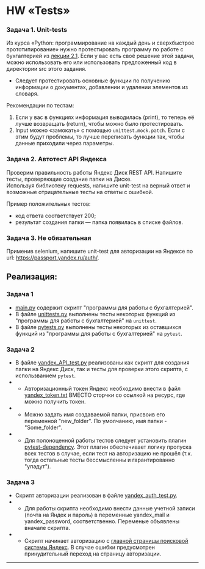 # HW «Tests»


### Задача 1. Unit-tests
Из курса «Python: программирование на каждый день и сверхбыстрое прототипирование» нужно протестировать программу по работе с бухгалтерией из [лекции 2.1](https://github.com/netology-code/py-homework-basic/tree/master/2.1.functions).
Если у вас есть своё решение этой задачи, можно использовать его или использовать предложенный код в директории src этого задания.

* Следует протестировать основные функции по получению информации о документах, добавлении и удалении элементов из словаря.
  
Рекомендации по тестам:

1. Если у вас в функциях информация выводилась (print), то теперь её лучше возвращать (return), чтобы можно было протестировать.
2. Input можно «замокать» с помощью ```unittest.mock.patch```. Если с этим будут проблемы, то лучше переписать функции так, чтобы данные приходили через параметры.

### Задача 2. Автотест API Яндекса
Проверим правильность работы Яндекс Диск REST API. Напишите тесты, проверяющие создание папки на Диске.  
Используя библиотеку requests, напишите unit-test на верный ответ и возможные отрицательные тесты на ответы с ошибкой.

Пример положительных тестов:

* код ответа соответствует 200;
* результат создания папки — папка появилась в списке файлов.

### Задача 3. Не обязательная
Применив selenium, напишите unit-test для авторизации на Яндексе по url: https://passport.yandex.ru/auth/.


## Реализация:

### Задача 1
- [main.py](/main.py) содержит скрипт "программы для работы с бухгалтерией".
- В файле [unittests.py](/unittests.py) выполнены тесты некоторых функций из "программы для работы с бухгалтерией" на ```unittest```.
- В файле [pytests.py](/pytests.py) выполнены тесты некоторых из оставшихся функций из "программы для работы с бухгалтерией" на ```pytest```.

### Задача 2
- В файле [yandex_API_test.py](/yandex_API_test.py) реализованы как скрипт для создания папки на Яндекс Диск, так и тесты для проверки этого скрипта, с использванием ```pytest```.
- - Авторизационный токен Яндекс необходимо внести в файл [yandex_token.txt](/yandex_token.txt) ВМЕСТО сторчки со ссылкой на ресурс, где можно получить токен.
- - Можно задать имя создаваемой папки, присвоив его переменной "new_folder". По умолчанию, имя папки - "Some_folder".
- - Для полоноценной работы тестов следует установить плагин [pytest-dependency](https://pypi.org/project/pytest-dependency/). Этот плагин обеспечивает логику пропуска всех тестов в случае, если тест на авторизацию не прошёл (т.к. тогда остальные тесты бессмысленны и гарантированно "упадут").

### Задача 3
- Скрипт авторизации реализован в файле [yandex_auth_test.py](/yandex_auth_test.py).
- - Для работы скрипта необходимо внести данные учетной записи (почта на Яндек и пароль) в переменные yandex_mail и yandex_password, соответственно. Переменые объявлены вначале скрипта.
- - Скрипт начинает авторизацию с [главной страницы поисковой системы Яндекс](https://dzen.ru/). В случае ошибки предусмотрен принудительный переход на страницу авторизации.

***